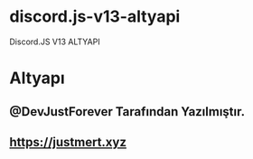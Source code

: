 # discord.js-v13-altyapi
Discord.JS V13 ALTYAPI


# Altyapı
## @DevJustForever Tarafından Yazılmıştır.
## https://justmert.xyz
